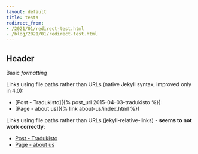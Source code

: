 ```yaml
---
layout: default
title: tests
redirect_from:
- /2021/01/redirect-test.html
- /blog/2021/01/redirect-test.html
---
```

## Header
Basic *formatting*

Links using file paths rather than URLs (native Jekyll syntax, improved only in 4.0):
* [Post - Tradukisto]({% post_url 2015-04-03-tradukisto %})
* [Page - about us]({% link about-us/index.html %})

Links using file paths rather than URLs (jekyll-relative-links) - **seems to not work correctly**:
* [Post - Tradukisto](_posts/2015-04-03-tradukisto.md)
* [Page - about us](/about-us/index.html)
